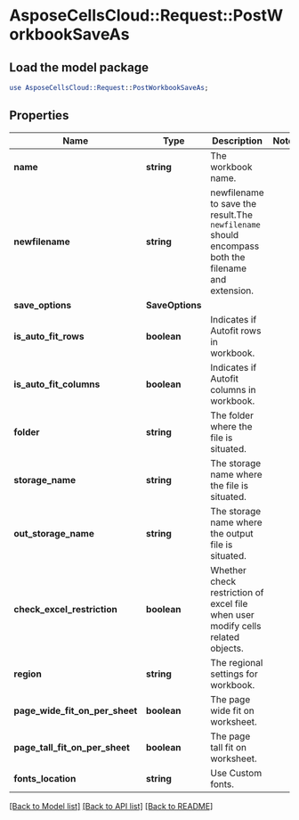 # AsposeCellsCloud::Request::PostWorkbookSaveAs 

## Load the model package
```perl
use AsposeCellsCloud::Request::PostWorkbookSaveAs;
```

## Properties
Name | Type | Description | Notes
------------ | ------------- | ------------- | -------------
**name** | **string** | The workbook name. |
**newfilename** | **string** | newfilename to save the result.The `newfilename` should encompass both the filename and extension. |
**save_options** | **SaveOptions** |  |
**is_auto_fit_rows** | **boolean** | Indicates if Autofit rows in workbook. |
**is_auto_fit_columns** | **boolean** | Indicates if Autofit columns in workbook. |
**folder** | **string** | The folder where the file is situated. |
**storage_name** | **string** | The storage name where the file is situated. |
**out_storage_name** | **string** | The storage name where the output file is situated. |
**check_excel_restriction** | **boolean** | Whether check restriction of excel file when user modify cells related objects. |
**region** | **string** | The regional settings for workbook. |
**page_wide_fit_on_per_sheet** | **boolean** | The page wide fit on worksheet. |
**page_tall_fit_on_per_sheet** | **boolean** | The page tall fit on worksheet. |
**fonts_location** | **string** | Use Custom fonts. |  

[[Back to Model list]](../README.md#documentation-for-requests) [[Back to API list]](../README.md#documentation-for-api-endpoints) [[Back to README]](../README.md)

